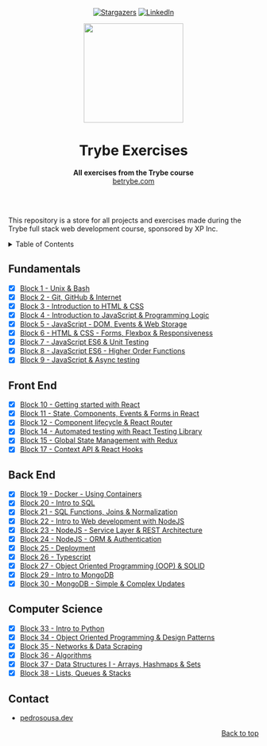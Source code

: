 <!-- markdownlint-disable-next-line first-line-h1 -->
<div align="center" id="top">

  [![Stargazers][stars-shield]][stars-url]
  [![LinkedIn][linkedin-shield]][linkedin-url]

</div>

<div align="center">
  <img src="https://user-images.githubusercontent.com/83181309/168681166-3d650c7f-e88f-4f4a-812b-07eecff59298.png" width="200" height="200">

  <h1>Trybe Exercises</h1>

  <p>
    <strong>All exercises from the Trybe course</strong><br>
    <a href="https://www.betrybe.com/">betrybe.com</a>
  </p>

  <br>
  <br>
</div>

This repository is a store for all projects and exercises made during the Trybe full stack web development course, sponsored by XP Inc.

<details>
  <summary>Table of Contents</summary>
  <ol>
    <li><a href="#fundamentals">Fundamentals</a></li>
    <li><a href="#front-end">Front End</a></li>
    <li><a href="#back-end">Back End</a></li>
    <li><a href="#computer-science">Computer Science</a></li>
    <li><a href="#contact">Contact</a></li>
  </ol>
</details>

## Fundamentals

- [x] [Block 1 - Unix & Bash](https://github.com/PedroSSM2000/trybe-exercises/tree/main/Fundamentals/Block%201%20-%20Unix%20%26%20Bash)
- [x] [Block 2 - Git, GitHub & Internet](https://github.com/PedroSSM2000/trybe-exercises/tree/main/Fundamentals/Block%202%20-%20Git,%20GitHub%20%26%20Internet)
- [x] [Block 3 - Introduction to HTML & CSS](https://github.com/PedroSSM2000/trybe-exercises/tree/main/Fundamentals/Block%203%20-%20Introduction%20to%20HTML%20%26%20CSS)
- [x] [Block 4 - Introduction to JavaScript & Programming Logic](https://github.com/PedroSSM2000/trybe-exercises/tree/main/Fundamentals/Block%204%20-%20Introduction%20to%20JavaScript%20%26%20Programming%20Logic)
- [x] [Block 5 - JavaScript - DOM, Events & Web Storage](https://github.com/PedroSSM2000/trybe-exercises/tree/main/Fundamentals/Block%205%20-%20JavaScript%20-%20DOM,%20Events%20%26%20Web%20Storage)
- [x] [Block 6 - HTML & CSS - Forms, Flexbox & Responsiveness](https://github.com/PedroSSM2000/trybe-exercises/tree/main/Fundamentals/Block%206%20-%20HTML%20%26%20CSS%20-%20Forms,%20Flexbox%20%26%20Responsiveness)
- [x] [Block 7 - JavaScript ES6 & Unit Testing](https://github.com/PedroSSM2000/trybe-exercises/tree/main/Fundamentals/Block%207%20-%20JavaScript%20ES6%20%26%20Unit%20Testing)
- [x] [Block 8 - JavaScript ES6 - Higher Order Functions](https://github.com/PedroSSM2000/trybe-exercises/tree/main/Fundamentals/Bloco%208%20-%20JavaScript%20ES6%20-%20Higher%20Order%20Functions)
- [x] [Block 9 - JavaScript & Async testing](https://github.com/PedroSSM2000/trybe-exercises/tree/main/Fundamentals/Bloco%209%20-%20JavaScript%20%26%20Async%20testing)

## Front End

- [x] [Block 10 - Getting started with React](https://github.com/PedroSSM2000/trybe-exercises/tree/main/Front%20End/Block%2010%20-%20Getting%20started%20with%20React)
- [x] [Block 11 - State, Components, Events & Forms in React](https://github.com/PedroSSM2000/trybe-exercises/tree/main/Front%20End/Block%2011%20-%20State,%20Components,%20Events%20%26%20Forms%20in%20React)
- [x] [Block 12 - Component lifecycle & React Router](https://github.com/PedroSSM2000/trybe-exercises/tree/main/Front%20End/Block%2012%20-%20Component%20lifecycle%20%26%20React%20Router)
- [x] [Block 14 - Automated testing with React Testing Library](https://github.com/PedroSSM2000/trybe-exercises/tree/main/Front%20End/Block%2014%20-%20Automated%20testing%20with%20React%20Testing%20Library)
- [x] [Block 15 - Global State Management with Redux](https://github.com/PedroSSM2000/trybe-exercises/tree/main/Front%20End/Block%2015%20-%20Global%20State%20Management%20with%20Redux)
- [x] [Block 17 - Context API & React Hooks](https://github.com/PedroSSM2000/trybe-exercises/tree/main/Front%20End/Block%2017%20-%20Context%20API%20%26%20React%20Hooks)

## Back End

- [x] [Block 19 - Docker - Using Containers](https://github.com/PedroSSM2000/trybe-exercises/tree/main/Back%20End/Block%2019%20-%20Docker%20-%20Using%20Containers)
- [x] [Block 20 - Intro to SQL](https://github.com/PedroSSM2000/trybe-exercises/tree/main/Back%20End/Block%2020%20-%20Intro%20to%20SQL)
- [x] [Block 21 - SQL Functions, Joins & Normalization](https://github.com/PedroSSM2000/trybe-exercises/tree/main/Back%20End/Block%2021%20-%20SQL%20Functions,%20Joins%20%26%20Normalization)
- [x] [Block 22 - Intro to Web development with NodeJS](https://github.com/PedroSSM2000/trybe-exercises/tree/main/Back%20End/Block%2022%20-%20Intro%20to%20Web%20development%20with%20NodeJS)
- [x] [Block 23 - NodeJS - Service Layer & REST Architecture](https://github.com/PedroSSM2000/trybe-exercises/tree/main/Back%20End/Block%2023%20-%20NodeJS%20-%20Service%20Layer%20%26%20REST%20Architecture)
- [x] [Block 24 - NodeJS - ORM & Authentication](https://github.com/PedroSSM2000/trybe-exercises/tree/main/Back%20End/Block%2024%20-%20NodeJS%20-%20ORM%20%26%20Authentication)
- [x] [Block 25 - Deployment](https://github.com/PedroSSM2000/trybe-exercises/tree/main/Back%20End/Block%2025%20-%20Deployment)
- [x] [Block 26 - Typescript](https://github.com/PedroSSM2000/trybe-exercises/tree/main/Back%20End/Block%2026%20-%20Typescript)
- [x] [Block 27 - Object Oriented Programming (OOP) & SOLID](https://github.com/PedroSSM2000/trybe-exercises/tree/main/Back%20End/Block%2027%20-%20Object%20Oriented%20Programming%20(OOP)%20%26%20SOLID)
- [x] [Block 29 - Intro to MongoDB](https://github.com/PedroSSM2000/trybe-exercises/tree/main/Back%20End/Block%2029%20-%20Intro%20to%20MongoDB)
- [x] [Block 30 - MongoDB - Simple & Complex Updates](https://github.com/PedroSSM2000/trybe-exercises/tree/main/Back%20End/Block%2030%20-%20MongoDB%20-%20Simple%20%26%20Complex%20Updates)

## Computer Science

- [x] [Block 33 - Intro to Python](https://github.com/PedroSSM2000/trybe-exercises/tree/main/Computer%20Science/Block%2033%20-%20Intro%20to%20Python)
- [x] [Block 34 - Object Oriented Programming & Design Patterns](https://github.com/PedroSSM2000/trybe-exercises/tree/main/Computer%20Science/Block%2034%20-%20Object%20Oriented%20Programming%20%26%20Design%20Patterns)
- [x] [Block 35 - Networks & Data Scraping](https://github.com/PedroSSM2000/trybe-exercises/tree/main/Computer%20Science/Block%2035%20-%20Networks%20%26%20Data%20Scraping)
- [x] [Block 36 - Algorithms](https://github.com/PedroSSM2000/trybe-exercises/tree/main/Computer%20Science/Block%2036%20-%20Algorithms)
- [x] [Block 37 - Data Structures I - Arrays, Hashmaps & Sets](https://github.com/PedroSSM2000/trybe-exercises/tree/main/Computer%20Science/Block%2037%20-%20Data%20Structures%20I%20-%20Arrays,%20Hashmaps%20%26%20Sets)
- [x] [Block 38 - Lists, Queues & Stacks](https://github.com/PedroSSM2000/trybe-exercises/tree/main/Computer%20Science/Block%2038%20-%20Data%20Structures%20II%20-%20Lists%2C%20Queues%20%26%20Stacks)

## Contact

- [pedrosousa.dev](https://pedrosousa.dev)

<p align="right"><a href="#top">Back to top</a></p>

[stars-shield]: https://img.shields.io/github/stars/PedroSSM2000/trybe-exercises?style=for-the-badge
[stars-url]: https://github.com/PedroSSM2000/trybe-exercises/stargazers
[linkedin-shield]: https://img.shields.io/badge/-LinkedIn-black?style=for-the-badge&logo=linkedin&colorB=555
[linkedin-url]: https://linkedin.com/in/pedrossdemelo/
